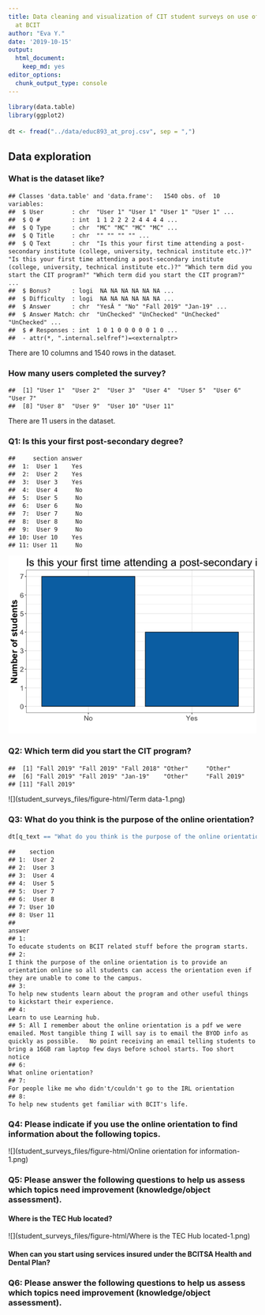 ```yaml
---
title: Data cleaning and visualization of CIT student surveys on use of online orientation
  at BCIT
author: "Eva Y."
date: '2019-10-15'
output: 
  html_document: 
    keep_md: yes
editor_options: 
  chunk_output_type: console
---
```





```r
library(data.table)
library(ggplot2)

dt <- fread("../data/educ893_at_proj.csv", sep = ",")
```

## Data exploration

### What is the dataset like? 


```
## Classes 'data.table' and 'data.frame':	1540 obs. of  10 variables:
##  $ User        : chr  "User 1" "User 1" "User 1" "User 1" ...
##  $ Q #         : int  1 1 2 2 2 2 4 4 4 4 ...
##  $ Q Type      : chr  "MC" "MC" "MC" "MC" ...
##  $ Q Title     : chr  "" "" "" "" ...
##  $ Q Text      : chr  "Is this your first time attending a post-secondary institute (college, university, technical institute etc.)?" "Is this your first time attending a post-secondary institute (college, university, technical institute etc.)?" "Which term did you start the CIT program?" "Which term did you start the CIT program?" ...
##  $ Bonus?      : logi  NA NA NA NA NA NA ...
##  $ Difficulty  : logi  NA NA NA NA NA NA ...
##  $ Answer      : chr  "YesÂ " "No" "Fall 2019" "Jan-19" ...
##  $ Answer Match: chr  "UnChecked" "UnChecked" "UnChecked" "UnChecked" ...
##  $ # Responses : int  1 0 1 0 0 0 0 0 1 0 ...
##  - attr(*, ".internal.selfref")=<externalptr>
```

There are 10 columns and 1540 rows in the dataset. 

### How many users completed the survey?


```
##  [1] "User 1"  "User 2"  "User 3"  "User 4"  "User 5"  "User 6"  "User 7" 
##  [8] "User 8"  "User 9"  "User 10" "User 11"
```

There are 11 users in the dataset. 

### Q1: Is this your first post-secondary degree?


```
##     section answer
##  1:  User 1    Yes
##  2:  User 2    Yes
##  3:  User 3    Yes
##  4:  User 4     No
##  5:  User 5     No
##  6:  User 6     No
##  7:  User 7     No
##  8:  User 8     No
##  9:  User 9     No
## 10: User 10    Yes
## 11: User 11     No
```

![](student_surveys_files/figure-html/PSD-1.png)<!-- -->



### Q2: Which term did you start the CIT program?


```
##  [1] "Fall 2019" "Fall 2019" "Fall 2018" "Other"     "Other"    
##  [6] "Fall 2019" "Fall 2019" "Jan-19"    "Other"     "Fall 2019"
## [11] "Fall 2019"
```

![](student_surveys_files/figure-html/Term data-1.png)<!-- -->



### Q3: What do you think is the purpose of the online orientation?


```r
dt[q_text == "What do you think is the purpose of the online orientation?", answer, by = section]
```

```
##    section
## 1:  User 2
## 2:  User 3
## 3:  User 4
## 4:  User 5
## 5:  User 7
## 6:  User 8
## 7: User 10
## 8: User 11
##                                                                                                                                                                                                                                                                              answer
## 1:                                                                                                                                                                                                             To educate students on BCIT related stuff before the program starts.
## 2:                                                                                                      I think the purpose of the online orientation is to provide an orientation online so all students can access the orientation even if they are unable to come to the campus.
## 3:                                                                                                                                                                              To help new students learn about the program and other useful things to kickstart their experience.
## 4:                                                                                                                                                                                                                                                       Learn to use Learning hub.
## 5: All I remember about the online orientation is a pdf we were emailed. Most tangible thing I will say is to email the BYOD info as quickly as possible.   No point receiving an email telling students to bring a 16GB ram laptop few days before school starts. Too short notice
## 6:                                                                                                                                                                                                                                                         What online orientation?
## 7:                                                                                                                                                                                                                 For people like me who didn't/couldn't go to the IRL orientation
## 8:                                                                                                                                                                                                                              To help new students get familiar with BCIT's life.
```

### Q4: Please indicate if you use the online orientation to find information about the following topics. 

![](student_surveys_files/figure-html/Online orientation for information-1.png)<!-- -->



### Q5: Please answer the following questions to help us assess which topics need improvement (knowledge/object assessment). 

#### Where is the TEC Hub located?

![](student_surveys_files/figure-html/Where is the TEC Hub located-1.png)<!-- -->



#### When can you start using services insured under the BCITSA Health and Dental Plan?



### Q6: Please answer the following questions to help us assess which topics need improvement (knowledge/object assessment). 

